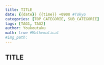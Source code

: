 ```yaml
---
title: TITLE
date: {{date}} {{time}} +0900 #Tokyo
categories: [TOP_CATEGORIE, SUB_CATEGORIE]
tags: [TAG1, TAG2]  
author: Youkoutaku
math: true #Mathematical
#img_path:
---
```


## TITLE
